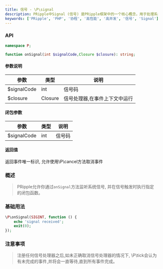 ```yaml
---
title: 信号 - \P\signal
description: PRipple中Signal (信号) 是PRipple框架中的一个核心概念，用于处理系统信号。Signal对象代表一个系统信号的触发，以及其处理器。
keywords: ['PRipple', 'PHP', '协程', '高性能', '高并发', '信号', 'Signal']
---
```


### API

```php
namespace P;

function onSignal(int $signalCode,Closure $closure): string;
```

#### 参数说明

| 参数          | 类型      | 说明              |
|-------------|---------|-----------------|
| $signalCode | int     | 信号码             |
| $closure    | Closure | 信号处理器,在事件上下文中运行 |

#### 闭包参数

| 参数          | 类型  | 说明  |
|-------------|-----|-----|
| $signalCode | int | 信号码 |

#### 返回值

返回事件唯一标识, 允许使用\P\cancel方法取消事件

### 概述

> PRipple允许你通过`onSignal`方法监听系统信号, 并在信号触发时执行指定的闭包函数。

### 基础用法

```php
\P\onSignal(SIGINT, function () {
    echo 'signal received';
    exit(0);
});
```

### 注意事项

> 注册任何信号处理器之后,如未正确取消信号处理器的情况下, \P\tick会认为有未完成的事件,并将会一直等待,直到所有事件完成。
